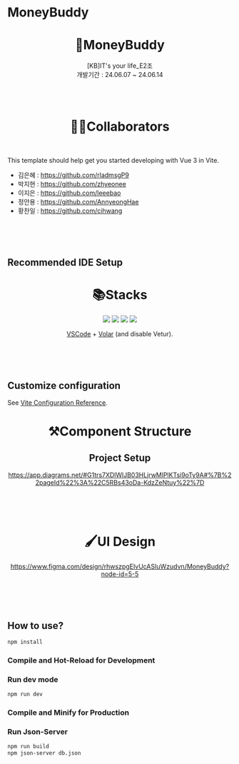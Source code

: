 # MoneyBuddy
<div align="center">
  <h1>🤑MoneyBuddy</h1>
  [KB]IT's your life_E2조 <br>
  개발기간 : 24.06.07 ~ 24.06.14
</div>
<br>
<br>
<br>
<div align="center">
  <h1>👫🏻Collaborators</h1>
</div>
<div align="left">
<br>

This template should help get you started developing with Vue 3 in Vite.
  - 김은혜 : https://github.com/rladmsgP9 <br>
  - 박지현 : https://github.com/zhyeonee <br>
  - 이지은 : https://github.com/leeebao <br>
  - 정안용 : https://github.com/AnnyeongHae <br>
  - 황찬일 : https://github.com/cihwang <br>
</div> 
<br>
<br>
<br>

## Recommended IDE Setup
<div align="center">
  <h1>📚Stacks</h1>
<img src="https://img.shields.io/badge/CSS3-1572B6?style=flat-square&logo=css3&logoColor=white"/>
<img src="https://img.shields.io/badge/HTML5-E34F26?style=flat-square&logo=html5&logoColor=white"/>
<img src="https://img.shields.io/badge/JavaScript-F7DF1E?style=flat-square&logo=javascript&logoColor=black"/>
<img src="https://img.shields.io/badge/Vue.js-4FC08D?style=flat-square&logo=Vue.js&logoColor=white"/>

[VSCode](https://code.visualstudio.com/) + [Volar](https://marketplace.visualstudio.com/items?itemName=Vue.volar) (and disable Vetur).
</div>
<br>
<br>
<br>

## Customize configuration

See [Vite Configuration Reference](https://vitejs.dev/config/).
<div align="center">
  <h1>⚒️Component Structure</h1>

## Project Setup
https://app.diagrams.net/#G1trs7XDlWlJB03HLjrwMlPlKTsi9oTy9A#%7B%22pageId%22%3A%22C5RBs43oDa-KdzZeNtuy%22%7D

</div>
<br>
<br>
<br>

<div align="center">
  <h1>🖌️UI Design</h1>

https://www.figma.com/design/rhwszpgEIvUcASIuWzudvn/MoneyBuddy?node-id=5-5

</div>
<br>
<br>
<br>


## How to use?

```sh
npm install
```

### Compile and Hot-Reload for Development
### Run dev mode

```sh
npm run dev
```

### Compile and Minify for Production
### Run Json-Server

```sh
npm run build
npm json-server db.json
```
